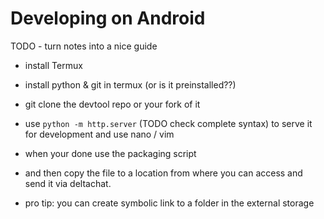 # Developing on Android

TODO - turn notes into a nice guide

- install Termux
- install python & git in termux (or is it preinstalled??)
- git clone the devtool repo or your fork of it
- use `python -m http.server` (TODO check complete syntax) to serve it for development and use nano / vim
- when your done use the packaging script
- and then copy the file to a location from where you can access and send it via deltachat.

- pro tip: you can create symbolic link to a folder in the external storage


<!-- there are some gui apps on fdroid we could try:
IDE: https://f-droid.org/packages/com.blacksquircle.ui/
HTTP server: https://f-droid.org/packages/com.example.flutter_http_server/
 -->